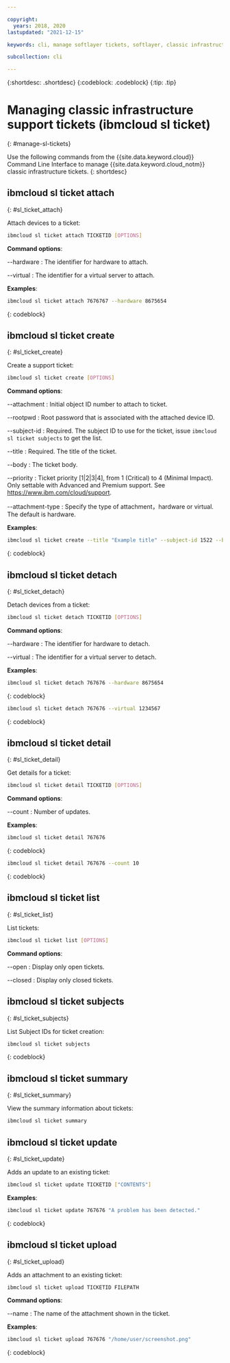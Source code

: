 ```yaml
---

copyright:
  years: 2018, 2020
lastupdated: "2021-12-15"

keywords: cli, manage softlayer tickets, softlayer, classic infrastructure, user management, ibmcloud sl ticket

subcollection: cli

---
```



{:shortdesc: .shortdesc}
{:codeblock: .codeblock}
{:tip: .tip}

# Managing classic infrastructure support tickets (ibmcloud sl ticket)
{: #manage-sl-tickets}

Use the following commands from the {{site.data.keyword.cloud}} Command Line Interface to manage {{site.data.keyword.cloud_notm}} classic infrastructure tickets.
{: shortdesc}

## ibmcloud sl ticket attach
{: #sl_ticket_attach}

Attach devices to a ticket:
```bash
ibmcloud sl ticket attach TICKETID [OPTIONS]
```

**Command options**:

--hardware
:   The identifier for hardware to attach.

--virtual
:   The identifier for a virtual server to attach.

**Examples**:
```bash
ibmcloud sl ticket attach 7676767 --hardware 8675654
```
{: codeblock}

## ibmcloud sl ticket create
{: #sl_ticket_create}

Create a support ticket:
```bash
ibmcloud sl ticket create [OPTIONS]
```

**Command options**:

--attachment
:   Initial object ID number to attach to ticket.

--rootpwd
:   Root password that is associated with the attached device ID.

--subject-id
:   Required. The subject ID to use for the ticket, issue `ibmcloud sl ticket subjects` to get the list.

--title
:   Required. The title of the ticket.

--body
:   The ticket body.

--priority
:   Ticket priority [1|2|3|4], from 1 (Critical) to 4 (Minimal Impact). Only settable with Advanced and Premium support. See https://www.ibm.com/cloud/support.

--attachment-type
:   Specify the type of attachment，hardware or virtual. The default is hardware.

**Examples**:
```bash
ibmcloud sl ticket create --title "Example title" --subject-id 1522 --body "This is an example ticket. Please disregard."
```
{: codeblock}

## ibmcloud sl ticket detach
{: #sl_ticket_detach}

Detach devices from a ticket:
```bash
ibmcloud sl ticket detach TICKETID [OPTIONS]
```

**Command options**:

--hardware
:   The identifier for hardware to detach.

--virtual
:   The identifier for a virtual server to detach.

**Examples**:
```bash
ibmcloud sl ticket detach 767676 --hardware 8675654
```
{: codeblock}

```bash
ibmcloud sl ticket detach 767676 --virtual 1234567
```
{: codeblock}

## ibmcloud sl ticket detail
{: #sl_ticket_detail}

Get details for a ticket:
```bash
ibmcloud sl ticket detail TICKETID [OPTIONS]
```

**Command options**:

--count
:   Number of updates.

**Examples**:
```bash
ibmcloud sl ticket detail 767676
```
{: codeblock}

```bash
ibmcloud sl ticket detail 767676 --count 10
```
{: codeblock}

## ibmcloud sl ticket list
{: #sl_ticket_list}

List tickets:
```bash
ibmcloud sl ticket list [OPTIONS]
```

**Command options**:

--open
:   Display only open tickets.

--closed
:   Display only closed tickets.

## ibmcloud sl ticket subjects
{: #sl_ticket_subjects}

List Subject IDs for ticket creation:
```bash
ibmcloud sl ticket subjects
```
{: codeblock}

## ibmcloud sl ticket summary
{: #sl_ticket_summary}

View the summary information about tickets:
```bash
ibmcloud sl ticket summary
```

## ibmcloud sl ticket update
{: #sl_ticket_update}

Adds an update to an existing ticket:
```bash
ibmcloud sl ticket update TICKETID ["CONTENTS"]
```

**Examples**:
```bash
ibmcloud sl ticket update 767676 "A problem has been detected."
```
{: codeblock}

## ibmcloud sl ticket upload
{: #sl_ticket_upload}

Adds an attachment to an existing ticket:
```bash
ibmcloud sl ticket upload TICKETID FILEPATH
```

**Command options**:

--name
:   The name of the attachment shown in the ticket.

**Examples**:
```bash
ibmcloud sl ticket upload 767676 "/home/user/screenshot.png"
```
{: codeblock}


